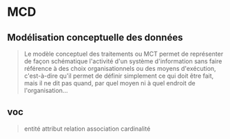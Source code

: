 # MCD

## Modélisation conceptuelle des données

>Le modèle conceptuel des traitements ou MCT permet de représenter de façon schématique l'activité d'un système d'information sans faire référence à des choix organisationnels ou des moyens d'exécution, c'est-à-dire qu'il permet de définir simplement ce qui doit être fait, mais il ne dit pas quand, par quel moyen ni à quel endroit de l'organisation...

## voc
> entité
> attribut
> relation
> association
> cardinalité
